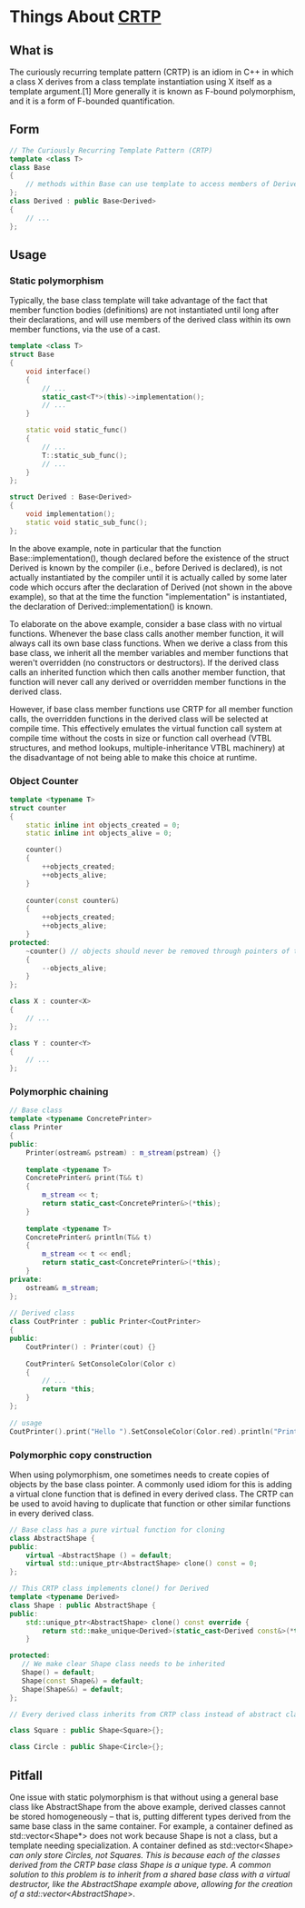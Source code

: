 # Things About [CRTP](https://en.wikipedia.org/wiki/Curiously_recurring_template_pattern)

## What is

The curiously recurring template pattern (CRTP) is an idiom in C++ in which a class X derives from a class template instantiation using X itself as a template argument.[1] More generally it is known as F-bound polymorphism, and it is a form of F-bounded quantification.

## Form

```cpp
// The Curiously Recurring Template Pattern (CRTP)
template <class T>
class Base
{
    // methods within Base can use template to access members of Derived
};
class Derived : public Base<Derived>
{
    // ...
};
```

## Usage

### Static polymorphism

Typically, the base class template will take advantage of the fact that member function bodies (definitions) are not instantiated until long after their declarations, and will use members of the derived class within its own member functions, via the use of a cast.

```cpp
template <class T> 
struct Base
{
    void interface()
    {
        // ...
        static_cast<T*>(this)->implementation();
        // ...
    }

    static void static_func()
    {
        // ...
        T::static_sub_func();
        // ...
    }
};

struct Derived : Base<Derived>
{
    void implementation();
    static void static_sub_func();
};
```

In the above example, note in particular that the function Base<Derived>::implementation(), though declared before the existence of the struct Derived is known by the compiler (i.e., before Derived is declared), is not actually instantiated by the compiler until it is actually called by some later code which occurs after the declaration of Derived (not shown in the above example), so that at the time the function "implementation" is instantiated, the declaration of Derived::implementation() is known.

To elaborate on the above example, consider a base class with no virtual functions. Whenever the base class calls another member function, it will always call its own base class functions. When we derive a class from this base class, we inherit all the member variables and member functions that weren't overridden (no constructors or destructors). If the derived class calls an inherited function which then calls another member function, that function will never call any derived or overridden member functions in the derived class.

However, if base class member functions use CRTP for all member function calls, the overridden functions in the derived class will be selected at compile time. This effectively emulates the virtual function call system at compile time without the costs in size or function call overhead (VTBL structures, and method lookups, multiple-inheritance VTBL machinery) at the disadvantage of not being able to make this choice at runtime.

### Object Counter

```cpp
template <typename T>
struct counter
{
    static inline int objects_created = 0;
    static inline int objects_alive = 0;

    counter()
    {
        ++objects_created;
        ++objects_alive;
    }
    
    counter(const counter&)
    {
        ++objects_created;
        ++objects_alive;
    }
protected:
    ~counter() // objects should never be removed through pointers of this type
    {
        --objects_alive;
    }
};

class X : counter<X>
{
    // ...
};

class Y : counter<Y>
{
    // ...
};
```

### Polymorphic chaining

```cpp
// Base class
template <typename ConcretePrinter>
class Printer
{
public:
    Printer(ostream& pstream) : m_stream(pstream) {}
 
    template <typename T>
    ConcretePrinter& print(T&& t)
    {
        m_stream << t;
        return static_cast<ConcretePrinter&>(*this);
    }
 
    template <typename T>
    ConcretePrinter& println(T&& t)
    {
        m_stream << t << endl;
        return static_cast<ConcretePrinter&>(*this);
    }
private:
    ostream& m_stream;
};
 
// Derived class
class CoutPrinter : public Printer<CoutPrinter>
{
public:
    CoutPrinter() : Printer(cout) {}
 
    CoutPrinter& SetConsoleColor(Color c)
    {
        // ...
        return *this;
    }
};
 
// usage
CoutPrinter().print("Hello ").SetConsoleColor(Color.red).println("Printer!");
```

### Polymorphic copy construction

When using polymorphism, one sometimes needs to create copies of objects by the base class pointer. A commonly used idiom for this is adding a virtual clone function that is defined in every derived class. The CRTP can be used to avoid having to duplicate that function or other similar functions in every derived class.

```cpp
// Base class has a pure virtual function for cloning
class AbstractShape {
public:
    virtual ~AbstractShape () = default;
    virtual std::unique_ptr<AbstractShape> clone() const = 0;
};

// This CRTP class implements clone() for Derived
template <typename Derived>
class Shape : public AbstractShape {
public:
    std::unique_ptr<AbstractShape> clone() const override {
        return std::make_unique<Derived>(static_cast<Derived const&>(*this));
    }

protected:
   // We make clear Shape class needs to be inherited
   Shape() = default;
   Shape(const Shape&) = default;
   Shape(Shape&&) = default;
};

// Every derived class inherits from CRTP class instead of abstract class

class Square : public Shape<Square>{};

class Circle : public Shape<Circle>{};
```

## Pitfall

One issue with static polymorphism is that without using a general base class like AbstractShape from the above example, derived classes cannot be stored homogeneously – that is, putting different types derived from the same base class in the same container. For example, a container defined as std::vector<Shape*> does not work because Shape is not a class, but a template needing specialization. A container defined as std::vector<Shape<Circle>*> can only store Circles, not Squares. This is because each of the classes derived from the CRTP base class Shape is a unique type. A common solution to this problem is to inherit from a shared base class with a virtual destructor, like the AbstractShape example above, allowing for the creation of a std::vector<AbstractShape*>.